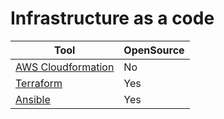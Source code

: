 
# Infrastructure as a code

| Tool                                                                              | OpenSource |
|-----------------------------------------------------------------------------------|------------|
| [AWS Cloudformation](../11_AWSServices/9_InfrastructureAsCode/AWSCloudFormation) | No         |
| [Terraform](https://www.terraform.io/)                                            | Yes        |
| [Ansible](https://www.ansible.com/)                                               | Yes        |